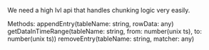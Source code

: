 We need a high lvl api that handles chunking logic very easily.

Methods:
appendEntry(tableName: string, rowData: any)
getDataInTimeRange(tableName: string, from: number(unix ts), to: number(unix ts))
removeEntry(tableName: string, matcher: any)
